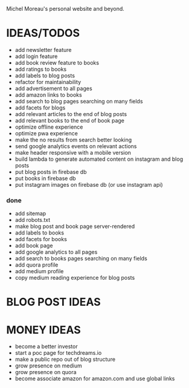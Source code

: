 Michel Moreau's personal website and beyond.

# IDEAS/TODOS  
- add newsletter feature 
- add login feature
- add book review feature to books  
- add ratings to books
- add labels to blog posts  
- refactor for maintainability  
- add advertisement to all pages   
- add amazon links to books    
- add search to blog pages searching on many fields
- add facets for blogs
- add relevant articles to the end of blog posts  
- add relevant books to the end of book page  
- optimize offline experience  
- optimize pwa experience  
- make the no results from search better looking
- send google analytics events on relevant actions
- make header responsive with a mobile version
- build lambda to generate automated content on instagram and blog posts
- put blog posts in firebase db
- put books in firebase db
- put instagram images on firebase db (or use instagram api)

### done
- add sitemap
- add robots.txt
- make blog post and book page server-rendered
- add labels to books  
- add facets for books
- add book page  
- add google analytics to all pages  
- add search to books pages searching on many fields
- add quora profile  
- add medium profile  
- copy medium reading experience for blog posts

# BLOG POST IDEAS

# MONEY IDEAS
- become a better investor
- start a poc page for techdreams.io
- make a public repo out of blog structure
- grow presence on medium
- grow presence on quora
- become associate amazon for amazon.com and use global links
